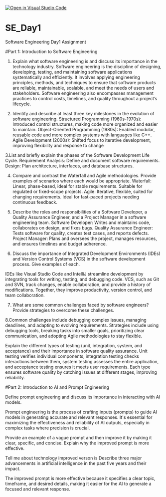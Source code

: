 [![Open in Visual Studio Code](https://classroom.github.com/assets/open-in-vscode-2e0aaae1b6195c2367325f4f02e2d04e9abb55f0b24a779b69b11b9e10269abc.svg)](https://classroom.github.com/online_ide?assignment_repo_id=16950640&assignment_repo_type=AssignmentRepo)
# SE_Day1
Software Engineering Day1 Assignment

#Part 1: Introduction to Software Engineering

1. Explain what software engineering is and discuss its importance in the technology industry. 
Software engineering is the discipline of designing, developing, testing, and maintaining software applications systematically and efficiently. It involves applying engineering principles, methods, and techniques to ensure that software products are reliable, maintainable, scalable, and meet the needs of users and stakeholders. Software engineering also encompasses management practices to control costs, timelines, and quality throughout a project’s lifecycle.

2. Identify and describe at least three key milestones in the evolution of software engineering.
   Structured Programming (1960s-1970s): Introduced control structures, making code more organized and easier to maintain.
Object-Oriented Programming (1980s): Enabled modular, reusable code and more complex systems with languages like C++.
Agile Development (2000s): Shifted focus to iterative development, improving flexibility and response to change

3.List and briefly explain the phases of the Software Development Life Cycle.
Requirement Analysis: Define and document software requirements.
Design: Plan architecture, interfaces, and database structures.

4. Compare and contrast the Waterfall and Agile methodologies. Provide examples of scenarios where each would be appropriate.
Waterfall: Linear, phase-based, ideal for stable requirements. Suitable for regulated or fixed-scope projects.
Agile: Iterative, flexible, suited for changing requirements. Ideal for fast-paced projects needing continuous feedback.

5. Describe the roles and responsibilities of a Software Developer, a Quality Assurance Engineer, and a Project Manager in a software engineering team.
   Software Developer: Writes and maintains code, collaborates on design, and fixes bugs.
Quality Assurance Engineer: Tests software for quality, creates test cases, and reports defects.
Project Manager: Plans and oversees the project, manages resources, and ensures timelines and budget adherence.


6. Discuss the importance of Integrated Development Environments (IDEs) and Version Control Systems (VCS) in the software development process. Give examples of each.

IDEs like Visual Studio Code and IntelliJ streamline development by integrating tools for writing, testing, and debugging code. VCS, such as Git and SVN, track changes, enable collaboration, and provide a history of modifications. Together, they improve productivity, version control, and team collaboration.


7. What are some common challenges faced by software engineers? Provide strategies to overcome these challenges.

8.Common challenges include debugging complex issues, managing deadlines, and adapting to evolving requirements. Strategies include using debugging tools, breaking tasks into smaller goals, prioritizing clear communication, and adopting Agile methodologies to stay flexible.


Explain the different types of testing (unit, integration, system, and acceptance) and their importance in software quality assurance.
Unit testing verifies individual components, integration testing checks interactions between them, system testing assesses the entire application, and acceptance testing ensures it meets user requirements. Each type ensures software quality by catching issues at different stages, improving reliability.


#Part 2: Introduction to AI and Prompt Engineering


Define prompt engineering and discuss its importance in interacting with AI models.

Prompt engineering is the process of crafting inputs (prompts) to guide AI models in generating accurate and relevant responses. It's essential for maximizing the effectiveness and reliability of AI outputs, especially in complex tasks where precision is crucial.


Provide an example of a vague prompt and then improve it by making it clear, specific, and concise. Explain why the improved prompt is more effective.

Tell me about technology  improved verson is Describe three major advancements in artificial intelligence in the past five years and their impact.

The improved prompt is more effective because it specifies a clear topic, timeframe, and desired details, making it easier for the AI to generate a focused and relevant response.
